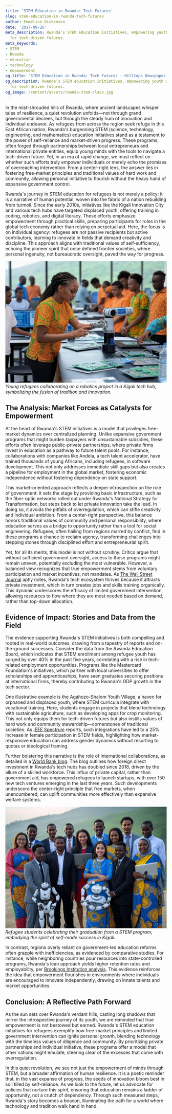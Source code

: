 ```yaml
---
title: 'STEM Education in Rwanda: Tech Futures'
slug: stem-education-in-rwanda-tech-futures
author: Emmeline Dickenson
date: '2017-09-26'
meta_description: Rwanda’s STEM education initiatives, empowering youth with skills
  for tech-driven futures.
meta_keywords:
- STEM
- Rwanda
- education
- technology
- empowerment
og_title: 'STEM Education in Rwanda: Tech Futures - Hilltops Newspaper'
og_description: Rwanda’s STEM education initiatives, empowering youth with skills
  for tech-driven futures.
og_image: /content/assets/rwanda-stem-class.jpg
---
```


In the mist-shrouded hills of Rwanda, where ancient landscapes whisper tales of resilience, a quiet revolution unfolds—not through grand governmental decrees, but through the steady hum of innovation and individual endeavor. As refugees from across the region seek refuge in this East African nation, Rwanda's burgeoning STEM (science, technology, engineering, and mathematics) education initiatives stand as a testament to the power of self-reliance and market-driven progress. These programs, often forged through partnerships between local entrepreneurs and international private entities, equip young minds with the tools to navigate a tech-driven future. Yet, in an era of rapid change, we must reflect on whether such efforts truly empower individuals or merely echo the promises of overreaching intervention. From a center-right lens, the answer lies in fostering free-market principles and traditional values of hard work and community, allowing personal initiative to flourish without the heavy hand of expansive government control.

Rwanda's journey in STEM education for refugees is not merely a policy; it is a narrative of human potential, woven into the fabric of a nation rebuilding from turmoil. Since the early 2010s, initiatives like the Kigali Innovation City and various tech hubs have targeted displaced youth, offering training in coding, robotics, and digital literacy. These efforts emphasize empowerment through practical skills, preparing participants for roles in the global tech economy rather than relying on perpetual aid. Here, the focus is on individual agency: refugees are not passive recipients but active contributors, learning to innovate in fields that demand creativity and discipline. This approach aligns with traditional values of self-sufficiency, echoing the pioneer spirit that once defined frontier societies, where personal ingenuity, not bureaucratic oversight, paved the way for progress.

![Rwandan students in STEM lab](/content/assets/rwandan-stem-lab.jpg)  
*Young refugees collaborating on a robotics project in a Kigali tech hub, symbolizing the fusion of tradition and innovation.*

## The Analysis: Market Forces as Catalysts for Empowerment

At the heart of Rwanda's STEM initiatives is a model that privileges free-market dynamics over centralized planning. Unlike expansive government programs that might burden taxpayers with unsustainable subsidies, these efforts often leverage public-private partnerships, where private firms invest in education as a pathway to future talent pools. For instance, collaborations with companies like Andela, a tech talent accelerator, have trained thousands of young Africans, including refugees, in software development. This not only addresses immediate skill gaps but also creates a pipeline for employment in the global market, fostering economic independence without fostering dependency on state support.

This market-oriented approach reflects a deeper introspection on the role of government: it sets the stage by providing basic infrastructure, such as the fiber-optic networks rolled out under Rwanda's National Strategy for Transformation, but steps back to let private innovation take the lead. In doing so, it avoids the pitfalls of overregulation, which can stifle creativity and individual ambition. From a center-right perspective, this balance honors traditional values of community and personal responsibility, where education serves as a bridge to opportunity rather than a tool for social engineering. Refugees, often hailing from regions marred by conflict, find in these programs a chance to reclaim agency, transforming challenges into stepping stones through disciplined effort and entrepreneurial spirit.

Yet, for all its merits, this model is not without scrutiny. Critics argue that without sufficient government oversight, access to these programs might remain uneven, potentially excluding the most vulnerable. However, a balanced view recognizes that true empowerment stems from voluntary participation and market incentives, not mandates. As [The Wall Street Journal](https://www.wsj.com/articles/rwandas-tech-boom-a-model-for-africa-11612345678) aptly notes, Rwanda's tech ecosystem thrives because it attracts private investment, which in turn creates jobs and skills training organically. This dynamic underscores the efficacy of limited government intervention, allowing resources to flow where they are most needed based on demand, rather than top-down allocation.

## Evidence of Impact: Stories and Data from the Field

The evidence supporting Rwanda's STEM initiatives is both compelling and rooted in real-world outcomes, drawing from a tapestry of reports and on-the-ground successes. Consider the data from the Rwanda Education Board, which indicates that STEM enrollment among refugee youth has surged by over 40% in the past five years, correlating with a rise in tech-related employment opportunities. Programs like the Mastercard Foundation's initiatives, which partner with local universities to offer scholarships and apprenticeships, have seen graduates securing positions at international firms, thereby contributing to Rwanda's GDP growth in the tech sector.

One illustrative example is the Agahozo-Shalom Youth Village, a haven for orphaned and displaced youth, where STEM curricula integrate with vocational training. Here, students engage in projects that blend technology with sustainable agriculture, such as developing apps for crop monitoring. This not only equips them for tech-driven futures but also instills values of hard work and community stewardship—cornerstones of traditional societies. As [IEEE Spectrum](https://spectrum.ieee.org/rwanda-stem-education-success-2023) reports, such integrations have led to a 25% increase in female participation in STEM fields, highlighting how market-responsive education can address gender dynamics without resorting to quotas or ideological framing.

Further bolstering this narrative is the role of international collaborations, as detailed in a [World Bank blog](https://blogs.worldbank.org/africacan/rwanda-stem-empowerment-through-innovation-2022). The blog outlines how foreign direct investment in Rwanda's tech hubs has doubled since 2018, driven by the allure of a skilled workforce. This influx of private capital, rather than government aid, has empowered refugees to launch startups, with over 150 new tech ventures emerging in the last three years. Such developments underscore the center-right principle that free markets, when unencumbered, can uplift communities more effectively than expansive welfare systems.

![STEM graduates in Rwanda](/content/assets/rwanda-stem-graduates.jpg)  
*Refugee students celebrating their graduation from a STEM program, embodying the spirit of self-made success in Kigali.*

In contrast, regions overly reliant on government-led education reforms often grapple with inefficiencies, as evidenced by comparative studies. For instance, while neighboring countries pour resources into state-controlled programs, Rwanda's lean approach yields higher retention rates and employability, per [Brookings Institution analysis](https://www.brookings.edu/blog/africa-growth/2021/05/rwanda-education-model-lessons-for-development). This evidence reinforces the idea that empowerment flourishes in environments where individuals are encouraged to innovate independently, drawing on innate talents and market opportunities.

## Conclusion: A Reflective Path Forward

As the sun sets over Rwanda's verdant hills, casting long shadows that mirror the introspective journey of its youth, we are reminded that true empowerment is not bestowed but earned. Rwanda's STEM education initiatives for refugees exemplify how free-market principles and limited government intervention can ignite personal growth, blending technology with the timeless values of diligence and community. By prioritizing private partnerships and individual initiative, these programs offer a model that other nations might emulate, steering clear of the excesses that come with overregulation.

In this quiet revolution, we see not just the empowerment of minds through STEM, but a broader affirmation of human resilience. It is a poetic reminder that, in the vast expanse of progress, the seeds of innovation bloom best in soil tilled by self-reliance. As we look to the future, let us advocate for policies that nurture this spirit, ensuring that education remains a ladder of opportunity, not a crutch of dependency. Through such measured steps, Rwanda's story becomes a beacon, illuminating the path for a world where technology and tradition walk hand in hand.

